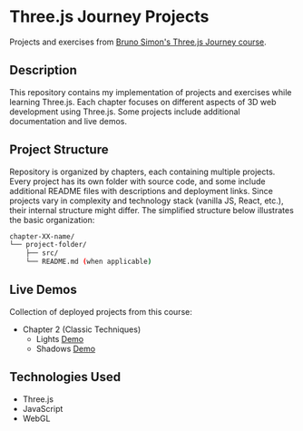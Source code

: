# Three.js Journey Projects

Projects and exercises from [Bruno Simon's Three.js Journey course](https://threejs-journey.com/).

## Description
This repository contains my implementation of projects and exercises while learning Three.js. Each chapter focuses on different aspects of 3D web development using Three.js. Some projects include additional documentation and live demos.

## Project Structure
Repository is organized by chapters, each containing multiple projects. Every project has its own folder with source code, and some include additional README files with descriptions and deployment links. Since projects vary in complexity and technology stack (vanilla JS, React, etc.), their internal structure might differ. The simplified structure below illustrates the basic organization:

```bash
chapter-XX-name/
└── project-folder/
    ├── src/
    └── README.md (when applicable)
```

## Live Demos
Collection of deployed projects from this course:
- Chapter 2 (Classic Techniques) 
  - Lights [Demo](https://threejs-lights-playground.netlify.app/)
  - Shadows [Demo](https://threejs-shadows-playground.netlify.app/)

## Technologies Used
- Three.js
- JavaScript
- WebGL
